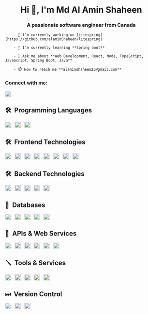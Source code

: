 <h1 align="center">Hi 👋, I'm Md Al Amin Shaheen</h1>
<h3 align="center">A passionate software engineer from Canada</h3>

        - 🔭 I’m currently working on [Litespring](https://github.com/alaminShaheen/litespring)

        - 🌱 I’m currently learning **Spring boot**

        - 💬 Ask me about **Web Development, React, Node, TypeScript, JavaScript, Spring Boot, Java**

        - 📫 How to reach me **alaminshaheen23@gmail.com**

<h3 align="left">Connect with me:</h3>


[<img src="https://img.shields.io/badge/alaminshaheen-LinkedIn-282C34?logo=linkedin&logoColor=0077B5" alt="LinkedIn logo" title="LinkedIn" height="20" />](https://www.linkedin.com/in/alaminshaheen/)

## 🛠  Programming Languages


[<img src="https://img.shields.io/badge/JavaScript-282C34?logo=javascript&logoColor=F7DF1E" alt="JavaScript logo" title="JavaScript" height="20" />][tech_tools_anchor]
        &nbsp;
[<img src="https://img.shields.io/badge/TypeScript-282C34?logo=typescript&logoColor=3178C6" alt="TypeScript logo" title="TypeScript" height="20" />][tech_tools_anchor]
        &nbsp;
[<img src="https://img.shields.io/badge/Python-282C34?logo=python&logoColor=3776AB" alt="Python logo" title="Python" height="20" />][tech_tools_anchor]
        &nbsp;

## 🛠  Frontend Technologies

[<img src="https://img.shields.io/badge/HTML5-282C34?logo=html5&logoColor=E34F26" alt="HTML5 logo" title="HTML5" height="20" />][tech_tools_anchor]
        &nbsp;
[<img src="https://img.shields.io/badge/CSS3-282C34?logo=css3&logoColor=1572B6" alt="CSS3 logo" title="CSS3" height="20" />][tech_tools_anchor]
        &nbsp;
[<img src="https://img.shields.io/badge/React-282C34?logo=react&logoColor=61DAFB" alt="React logo" title="React" height="20" />][tech_tools_anchor]
        &nbsp;
[<img src="https://img.shields.io/badge/Next-282C34?logo=nextdotjs&logoColor=000000" alt="Next js logo" title="Next js" height="20" />][tech_tools_anchor]
        &nbsp;
[<img src="https://img.shields.io/badge/Tailwind%20CSS-282C34?logo=tailwind-css&logoColor=38B2AC" alt="Tailwind CSS logo" title="Tailwind CSS" height="20" />][learning_next_anchor]
        &nbsp;
[<img src="https://img.shields.io/badge/Bootstrap-282C34?logo=bootstrap&logoColor=7952B3" alt="Bootstrap logo" title="Bootstrap" height="20" />][tech_tools_anchor]
        &nbsp;
[<img src="https://img.shields.io/badge/ESLint-282C34?logo=eslint&logoColor=4B32C3" alt="ESLint logo" title="ESLint" height="20" />][tech_tools_anchor]
        &nbsp;
[<img src="https://img.shields.io/badge/Jest-282C34?logo=jest&logoColor=C21325" alt="Jest logo" title="Jest" height="20" />][tech_tools_anchor]
        &nbsp;

## 🛠  Backend Technologies

[<img src="https://img.shields.io/badge/Nodejs-282C34?logo=nodedotjs&logoColor=5FA04E" alt="Nodejs logo" title="Nodejs" height="20" />][tech_tools_anchor]
        &nbsp;
[<img src="https://img.shields.io/badge/Express-282C34?logo=express&logoColor=000000" alt="Express logo" title="Express" height="20" />][tech_tools_anchor]
        &nbsp;
[<img src="https://img.shields.io/badge/Nestjs-282C34?logo=nestjs&logoColor=E0234E" alt="Nestjs" title="Nestjs" height="20" />][tech_tools_anchor]
        &nbsp;
[<img src="https://img.shields.io/badge/SpringBoot-282C34?logo=springboot&logoColor=6DB33F" alt="Spring boot logo" title="Spring Boot" height="20" />][tech_tools_anchor]
        &nbsp;
[<img src="https://img.shields.io/badge/FastAPI-282C34?logo=fastapi&logoColor=009688" alt="FastAPI logo" title="FastAPI" height="20" />][tech_tools_anchor]

<a name="learning-next"></a>

## 📀  Databases

[<img src="https://img.shields.io/badge/PostgreSQL-282C34?logo=postgresql&logoColor=4169E1" alt="PostgreSQL logo" title="PostgreSQL" height="20" />][tech_tools_anchor]
        &nbsp;
[<img src="https://img.shields.io/badge/Mongodb-282C34?logo=mongodb&logoColor=47A248" alt="MongoDb logo" title="MongoDb" height="20" />][tech_tools_anchor]
        &nbsp;
[<img src="https://img.shields.io/badge/SQLite-282C34?logo=sqlite&logoColor=003B57" alt="SQLite" title="SQLite" height="20" />][tech_tools_anchor]
        &nbsp;
[<img src="https://img.shields.io/badge/MySQL-282C34?logo=mysql&logoColor=4479A1" alt="MySQL logo" title="MySQL" height="20" />][tech_tools_anchor]
        &nbsp;
[<img src="https://img.shields.io/badge/Redis-282C34?logo=redis&logoColor=FF4438" alt="Redis logo" title="Redis" height="20" />][tech_tools_anchor]

## 🚚  APIs & Web Services

[<img src="https://img.shields.io/badge/Swagger-282C34?logo=swagger&logoColor=85EA2D" alt="Swagger logo" title="Swagger" height="20" />][tech_tools_anchor]
        &nbsp;
[<img src="https://img.shields.io/badge/OpenAPI-282C34?logo=openapiinitiative&logoColor=6BA539" alt="OpenAPI logo" title="OpenAPI" height="20" />][tech_tools_anchor]
        &nbsp;
[<img src="https://img.shields.io/badge/Postman-282C34?logo=postman&logoColor=FF6C37" alt="Postman Logo" title="Postman" height="20" />][tech_tools_anchor]
        &nbsp;
[<img src="https://img.shields.io/badge/Insomnia-282C34?logo=insomnia&logoColor=4000BF" alt="Insomnia Logo" title="Insomnia" height="20" />][tech_tools_anchor]
        &nbsp;
[<img src="https://img.shields.io/badge/MySQL-282C34?logo=mysql&logoColor=4479A1" alt="MySQL logo" title="MySQL" height="20" />][tech_tools_anchor]
        &nbsp;
[<img src="https://img.shields.io/badge/Auth0-282C34?logo=auth0&logoColor=EB5424" alt="Auth0 logo" title="Auth0" height="20" />][tech_tools_anchor]

## 🪛  Tools & Services

[<img src="https://img.shields.io/badge/Webstorm-282C34?logo=webstorm&logoColor=000000" alt="Webstorm logo" title="Webstorm" height="20" />][tech_tools_anchor]
        &nbsp;
[<img src="https://img.shields.io/badge/Pycharm-282C34?logo=pycharm&logoColor=000000" alt="Pycharm logo" title="Pycharm" height="20" />][tech_tools_anchor]
        &nbsp;
[<img src="https://img.shields.io/badge/Intellij Idea-282C34?logo=intellijidea&logoColor=000000" alt="Intellij Logo" title="Intellij" height="20" />][tech_tools_anchor]
        &nbsp;
[<img src="https://img.shields.io/badge/Git-282C34?logo=git&logoColor=F05032" alt="Git logo" title="Git" height="20" />][tech_tools_anchor]
        &nbsp;
[<img src="https://img.shields.io/badge/Docker-282C34?logo=docker&logoColor=2496ED" alt="Docker logo" title="Docker" height="20" />][tech_tools_anchor]

## ⏭  Version Control

[<img src="https://img.shields.io/badge/Github-282C34?logo=github&logoColor=181717" alt="Github logo" title="Github" height="20" />][tech_tools_anchor]
        &nbsp;
[<img src="https://img.shields.io/badge/Bitbucket-282C34?logo=bitbucket&logoColor=0052CC" alt="Bitbucket logo" title="Bitbucket" height="20" />][tech_tools_anchor]
        &nbsp;
[<img src="https://img.shields.io/badge/Gitlab-282C34?logo=gitlab&logoColor=FC6D26" alt="Gitlab Logo" title="Gitlab" height="20" />][tech_tools_anchor]

[tech_tools_anchor]: #bonjour--
[learning_now_anchor]: #learning-now
[learning_next_anchor]: #learning-next
